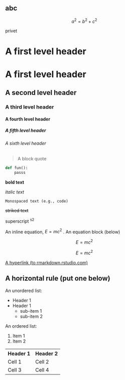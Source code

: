 ## abc ##
$$
a^2 = b^2 + c^2
$$

privet


# A first level header
# A first level header
## A second level header
### A third level header
#### A fourth level header
##### A fifth level header
###### A sixth level header

> A block quote

``` python
def fun():
    passs
```

**bold text**

*italic text*

``Monospaced text (e.g., code)``

~~striked text~~

superscript <sup>s2</sup>

An inline equation,  $E=mc^2$ . An equation block (below) 

$$ E=mc^2 $$

$$ E=mc^2 $$

[A hyperlink (to rmarkdown.rstudio.com)](http://rmarkdown.rstudio.com/)

A horizontal rule (put one below)
---

An unordered list:

   - Header 1
   - Header 1
     - sub-item 1
     - sub-item 2

An ordered list:

1. Item 1
2. Item 2

<table>
    <tr>
        <th>Header 1 </th>
        <th>Header 2 </th>
    </tr>
    <tr>
        <td>Cell 1</td>
        <td>Cell 2</td>
    </tr>
    <tr>
        <td>Cell 3</td>
        <td>Cell 4</td>
    </tr>
</table>
